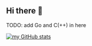 ## Hi there 👋

TODO: add Go and C(++) in here

[![my GitHub stats](https://github-readme-stats.vercel.app/api/top-langs/?username=Zaptros&size_weight=0.5&count_weight=0.5&layout=compact&theme=cobalt&hide=html,css)](https://github.com/anuraghazra/github-readme-stats)


<!--
**Zaptros/Zaptros** is a ✨ _special_ ✨ repository because its `README.md` (this file) appears on your GitHub profile.

Here are some ideas to get you started:

- 🔭 I’m currently working on ...
- 🌱 I’m currently learning ...
- 👯 I’m looking to collaborate on ...
- 🤔 I’m looking for help with ...
- 💬 Ask me about ...
- 📫 How to reach me: ...
- 😄 Pronouns: ...
- ⚡ Fun fact: ...
-->
